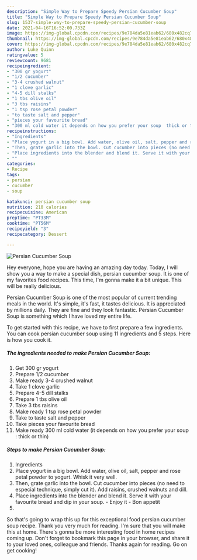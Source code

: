```yaml
---
description: "Simple Way to Prepare Speedy Persian Cucumber Soup"
title: "Simple Way to Prepare Speedy Persian Cucumber Soup"
slug: 1537-simple-way-to-prepare-speedy-persian-cucumber-soup
date: 2021-04-16T16:52:00.733Z
image: https://img-global.cpcdn.com/recipes/9e784da5e81eab62/680x482cq70/persian-cucumber-soup-recipe-main-photo.jpg
thumbnail: https://img-global.cpcdn.com/recipes/9e784da5e81eab62/680x482cq70/persian-cucumber-soup-recipe-main-photo.jpg
cover: https://img-global.cpcdn.com/recipes/9e784da5e81eab62/680x482cq70/persian-cucumber-soup-recipe-main-photo.jpg
author: Luke Quinn
ratingvalue: 5
reviewcount: 9681
recipeingredient:
- "300 gr yogurt"
- "1/2 cucumber"
- "3-4 crushed walnut"
- "1 clove garlic"
- "4-5 dill stalks"
- "1 tbs olive oil"
- "3 tbs raisins"
- "1 tsp rose petal powder"
- "to taste salt and pepper"
- "pieces your favourite bread"
- "300 ml cold water it depends on how you prefer your soup  thick or thin"
recipeinstructions:
- "Ingredients"
- "Place yogurt in a big bowl. Add water, olive oil, salt, pepper and rose petal powder to yogurt. Whisk it very well."
- "Then, grate garlic into the bowl. Cut cucumber into pieces (no need to especial technique, simply cut it). Add raisins, crushed walnuts and dill."
- "Place ingredients into the blender and blend it. Serve it with your favourite bread and dip in your soup. Enjoy it Bon appetit"
- ""
categories:
- Recipe
tags:
- persian
- cucumber
- soup

katakunci: persian cucumber soup 
nutrition: 210 calories
recipecuisine: American
preptime: "PT33M"
cooktime: "PT56M"
recipeyield: "3"
recipecategory: Dessert

---
```



![Persian Cucumber Soup](https://img-global.cpcdn.com/recipes/9e784da5e81eab62/680x482cq70/persian-cucumber-soup-recipe-main-photo.jpg)

Hey everyone, hope you are having an amazing day today. Today, I will show you a way to make a special dish, persian cucumber soup. It is one of my favorites food recipes. This time, I'm gonna make it a bit unique. This will be really delicious.

Persian Cucumber Soup is one of the most popular of current trending meals in the world. It's simple, it's fast, it tastes delicious. It is appreciated by millions daily. They are fine and they look fantastic. Persian Cucumber Soup is something which I have loved my entire life.




To get started with this recipe, we have to first prepare a few ingredients. You can cook persian cucumber soup using 11 ingredients and 5 steps. Here is how you cook it.

<!--inarticleads1-->

##### The ingredients needed to make Persian Cucumber Soup:

1. Get 300 gr yogurt
1. Prepare 1/2 cucumber
1. Make ready 3-4 crushed walnut
1. Take 1 clove garlic
1. Prepare 4-5 dill stalks
1. Prepare 1 tbs olive oil
1. Take 3 tbs raisins
1. Make ready 1 tsp rose petal powder
1. Take to taste salt and pepper
1. Take pieces your favourite bread
1. Make ready 300 ml cold water (it depends on how you prefer your soup : thick or thin)




<!--inarticleads2-->

##### Steps to make Persian Cucumber Soup:

1. Ingredients
1. Place yogurt in a big bowl. Add water, olive oil, salt, pepper and rose petal powder to yogurt. Whisk it very well.
1. Then, grate garlic into the bowl. Cut cucumber into pieces (no need to especial technique, simply cut it). Add raisins, crushed walnuts and dill.
1. Place ingredients into the blender and blend it. Serve it with your favourite bread and dip in your soup. - Enjoy it - Bon appetit
1. 




So that's going to wrap this up for this exceptional food persian cucumber soup recipe. Thank you very much for reading. I'm sure that you will make this at home. There's gonna be more interesting food in home recipes coming up. Don't forget to bookmark this page in your browser, and share it to your loved ones, colleague and friends. Thanks again for reading. Go on get cooking!
